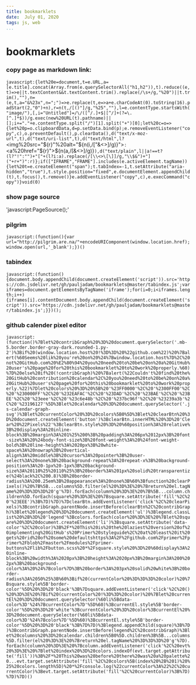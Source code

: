 ```yaml
---
title: bookmarklets
date:  July 01, 2020
tags: js, web
...
```


# bookmarklets

### copy page as markdown link:
`javascript:{let%20e=document,t=e.URL,a=[e.title].concat(Array.from(e.querySelectorAll("h1,h2")),t).reduce((e,t)=>e||t.textContent&&t.textContent.trim().replace(/\s+/g,"%20")||t.trim(),""),n=(e,t,a="&%23x",n=";")=>e.replace(t,e=>a+e.charCodeAt(0).toString(16).padStart(2,"0")+n),r=n(t,/[()"]/g,"%25",""),l=e.contentType.startsWith("image/"),[,i="Untitled"]=/\/([^/.]+$|[^/]+(?=\.[^.]*$))/g.exec(new%20URL(t).pathname)||[];i+="."+e.contentType.split("/")[1].split("+")[0];let%20c=o=>{let%20p=o.clipboardData,d=p.setData.bind(p);e.removeEventListener("copy",c),o.preventDefault(),p.clearData(),d("text/x-moz-url",t),d("text/uri-list",t),d("text/html",l?`<img%20src="${r}"%20alt="${n(i,/["&<>]/g)}">`:`<a%20href="${r}">${n(a,/[&<>]/g)}</a>`),d("text/plain",l||a!==t?(l?"!":"")+"["+(l?i:a).replace(/[\\<>\[\]]/g,"\\$&")+"]("+r+")":r)};if(["IFRAME","FRAME"].includes(e.activeElement.tagName)){let%20t=e.createElement("span");t.tabIndex=-1,t.setAttribute("aria-hidden","true"),t.style.position="fixed",e.documentElement.appendChild(t),t.focus(),t.remove()}e.addEventListener("copy",c),e.execCommand("copy")}void(0)`

### show page source 
'javascript:PageSource();'

### pilgrim 
`javascript:(function(){var url="http://pilgrim.are.na/"+encodeURIComponent(window.location.href);window.open(url,'_blank');})()`

### tabindex
`javascript:(function(){document.body.appendChild(document.createElement('script')).src='https://cdn.jsdelivr.net/gh/pauljadam/bookmarklets@master/tabindex.js';var iframes=document.getElementsByTagName('iframe');for(i=0;i<iframes.length;i++) {iframes[i].contentDocument.body.appendChild(document.createElement('script')).src='https://cdn.jsdelivr.net/gh/pauljadam/bookmarklets@master/tabindex.js';}})();`

### github calender pixel editor
`javascript:(function()%7Blet%20contribGraph%20%3D%20document.querySelector('.mb-5.border.border-gray-dark.rounded-1.py-2')%3Bif%20(window.location.host%20!%3D%3D%20%22github.com%22)%20%7Balert(%60Seems%20lik%20you're%20on%20%24%7Bwindow.location.host%7D%2C%20not%20GitHub.com%20%E2%80%94%20you%20need%20to%20be%20on%20a%20GitHub%20user's%20page%20for%20this%20bookmarklet%20to%20work%20properly.%60)%7D%20else%20if%20(!contribGraph)%20%7Balert(%22Couldn't%20find%20the%20GitHub%20contribution%20calendar%2C%20you%20need%20to%20be%20on%20a%20GitHub%20user's%20page%20for%20this%20bookmarklet%20to%20work%20properly.%22)%7Dlet%20colors%20%3D%20%5B%20'%23FF0000'%2C%20'%2300FF00'%2C%20'%230000FF'%2C%20'%232EAFAC'%2C%20'%23DAD'%2C%20'%23BAE'%2C%20'%23BEE'%2C%20'%23eee'%2C%20'%23c6e48b'%2C%20'%237bc96f'%2C%20'%23239a3b'%2C%20'%23196127'%5D%3Blet%20calendar%20%3D%20document.querySelector('.js-calendar-graph-svg')%3Blet%20currentColor%20%3D%20colors%5B0%5D%3Blet%20clearBtn%20%3D%20document.createElement('button')%3BclearBtn.innerHTML%20%3D%20'Clear%20%22Pixels%22'%3BclearBtn.style%20%3D%20%60position%3A%20relative%3B%20display%3A%20inline-block%3B%20margin%3A%201%25%200%3B%20padding%3A%206px%2012px%3B%20font-size%3A%20%24body-font-size%3B%20font-weight%3A%20%24font-weight-bold%3B%20line-height%3A%2020px%3B%20white-space%3A%20nowrap%3B%20vertical-align%3A%20middle%3B%20cursor%3A%20pointer%3B%20user-select%3A%20none%3B%20background-repeat%3A%20repeat-x%3B%20background-position%3A%20-1px%20-1px%3B%20background-size%3A%20110%25%20110%25%3B%20border%3A%201px%20solid%20transparentize(%24black%2C%200.8)%3B%20border-radius%3A%200.25em%3B%20appearance%3A%20none%3B%60%3Bfunction%20clearPixels()%20%7B%5B...columns%5D.filter(el%20%3D%3E%20%7Breturn%20el.tagName%20%3D%3D%3D%20'g'%7D).forEach(column%20%3D%3E%20%7B%5B...column.children%5D.forEach(square%20%3D%3E%20%7Bsquare.setAttribute('fill'%2C%20'%23EEE')%3B%7D)%7D)%7DclearBtn.addEventListener('click'%2C%20clearPixels)%3BcontribGraph.parentNode.insertBefore(clearBtn%2C%20contribGraph)%3Blet%20legend%20%3D%20document.createElement('ul')%3Blegend.classList%20%2B%3D%20'legend'%3Bcolors.forEach(color%20%3D%3E%20%7Blet%20square%20%3D%20document.createElement('li')%3Bsquare.setAttribute('data-color'%2C%20color)%3B%2F*%20This%20is%20the%20laziest%20version%20of%20implementing%20GitHub's%20Primer%20styleguide%2C%20at%20least%20it%20gets%20rid%20of%20some%20defaultshttps%3A%2F%2Fgithub.com%2Fprimer%2Fprimer%2Fblob%2Fmaster%2Fmodules%2Fprimer-buttons%2Flib%2Fbutton.scss%20*%2Fsquare.style%20%3D%20%60display%3A%20inline-block%3B%20width%3A%2020px%3B%20height%3A%2020px%3B%20margin%3A%200%202px%3B%20background-color%3A%20%24%7Bcolor%7D%3B%20border%3A%203px%20solid%20white%3B%20border-radius%3A%2050%25%3B%60%3Bif%20(currentColor%20%3D%3D%3D%20color)%20%7Bsquare.style%5B'border-color'%5D%20%3D%20'black'%3B%7Dsquare.addEventListener('click'%2C%20()%20%3D%3E%20%7Bif%20(currentColor%20!%3D%3D%20color)%20%7Blet%20currentEl%20%3D%20document.querySelector(%60li%5Bdata-color%3D'%24%7BcurrentColor%7D'%5D%60)%3BcurrentEl.style%5B'border-color'%5D%20%3D%20'white'%3BcurrentColor%20%3D%20color%3BcurrentEl%20%3D%20document.querySelector(%60li%5Bdata-color%3D'%24%7Bcolor%7D'%5D%60)%3BcurrentEl.style%5B'border-color'%5D%20%3D%20'black'%3B%7D%7D)%3Blegend.appendChild(square)%3B%7D)%3BcontribGraph.parentNode.insertBefore(legend%2C%20contribGraph)%3Blet%20columns%20%3D%20calendar.children%5B0%5D.children%3B%5B...columns%5D.filter(el%20%3D%3E%20%7Breturn%20el.tagName%20%3D%3D%3D%20'g'%7D).forEach(column%20%3D%3E%20%7Bcolumn.addEventListener('click'%2C%20evt%20%3D%3E%20%7Blet%20index%20%3D%20colors.indexOf(evt.target.getAttribute('fill'))%3B%2F*%20This%20was%20before%20there%20was%20a%20palette%20...evt.target.setAttribute('fill'%2C%20colors%5B(index%20%2B%201)%20%25%20colors.length%5D)%20*%2Fconsole.log(%22currentColor%3A%22%2C%20currentColor)%3Bevt.target.setAttribute('fill'%2C%20currentColor)%3B%7D)%7D)%7D)()`


